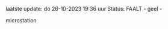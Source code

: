 laatste update: 
do 26-10-2023 19:36   uur 
Status: FAALT - geel - 
<div class="service Y">microstation</div>